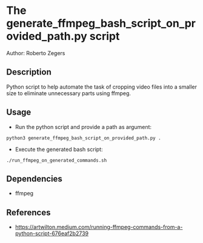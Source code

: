 # The generate_ffmpeg_bash_script_on_provided_path.py script

Author: Roberto Zegers  

## Description

Python script to help automate the task of cropping video files into a smaller size to eliminate unnecessary parts using ffmpeg.

## Usage

- Run the python script and provide a path as argument:  
```
python3 generate_ffmpeg_bash_script_on_provided_path.py .  
```

- Execute the generated bash script:  
```
./run_ffmpeg_on_generated_commands.sh
```


## Dependencies
- ffmpeg


## References
- https://artwilton.medium.com/running-ffmpeg-commands-from-a-python-script-676eaf2b2739
